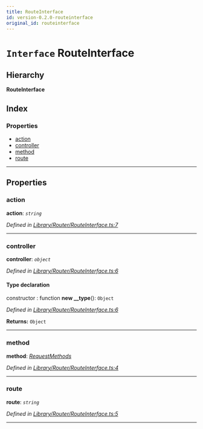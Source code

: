 ```yaml
---
title: RouteInterface
id: version-0.2.0-routeinterface
original_id: routeinterface
---
```


# `Interface` RouteInterface

## Hierarchy

**RouteInterface**

## Index

### Properties

* [action](routeinterface#action)
* [controller](routeinterface#controller)
* [method](routeinterface#method)
* [route](routeinterface#route)

---

## Properties

<a id="action"></a>

###  action

**action**: *`string`*

*Defined in [Library/Router/RouteInterface.ts:7](https://github.com/SpoonX/stix/blob/4873958/src/Library/Router/RouteInterface.ts#L7)*

___
<a id="controller"></a>

###  controller

**controller**: *`object`*

*Defined in [Library/Router/RouteInterface.ts:6](https://github.com/SpoonX/stix/blob/4873958/src/Library/Router/RouteInterface.ts#L6)*

#### Type declaration

 constructor : function
**new __type**(): `Object`

*Defined in [Library/Router/RouteInterface.ts:6](https://github.com/SpoonX/stix/blob/4873958/src/Library/Router/RouteInterface.ts#L6)*

**Returns:** `Object`

___
<a id="method"></a>

###  method

**method**: *[RequestMethods](../enums/requestmethods)*

*Defined in [Library/Router/RouteInterface.ts:4](https://github.com/SpoonX/stix/blob/4873958/src/Library/Router/RouteInterface.ts#L4)*

___
<a id="route"></a>

###  route

**route**: *`string`*

*Defined in [Library/Router/RouteInterface.ts:5](https://github.com/SpoonX/stix/blob/4873958/src/Library/Router/RouteInterface.ts#L5)*

___

